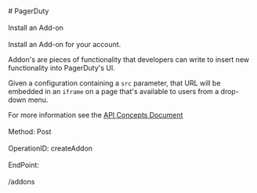 <br>#     PagerDuty</br>
<br>Install an Add-on</br>
<br>Install an Add-on for your account.

Addon's are pieces of functionality that developers can write to insert new functionality into PagerDuty's UI.

Given a configuration containing a `src` parameter, that URL will be embedded in an `iframe` on a page that's available to users from a drop-down menu.

For more information see the [API Concepts Document](../../docs/CONCEPTS.md#add-ons)
</br>
<br>Method: Post</br>
<br>OperationID: createAddon</br>
<br>EndPoint:</br>
<br>/addons</br>
